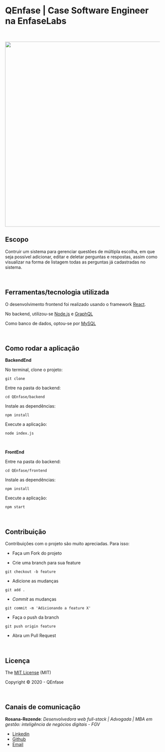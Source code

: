 # QEnfase | Case Software Engineer na EnfaseLabs

<br>

<p align="center">
  <img  height='600' src='https://user-images.githubusercontent.com/45580434/87487079-1cea0b00-c613-11ea-8c6c-59cb1922091d.gif'>
</p>

## Escopo

Contruir um sistema para gerenciar questões de múltipla escolha, em que seja possível adicionar, editar e deletar perguntas e respostas, assim como visualizar na forma de listagem todas as perguntas já cadastradas no sistema.

<br>

## Ferramentas/tecnologia utilizada

O desenvolvimento frontend foi realizado usando o framework [React](https://pt-br.reactjs.org/).

No backend, utilizou-se [Node.js](https://nodejs.org/en/) e [GraphQL](https://graphql.org/)

Como banco de dados, optou-se por [MySQL](https://www.mysql.com/)

<br>

## Como rodar a aplicação

**BackendEnd**

No terminal, clone o projeto:
```
git clone 
```

Entre na pasta do backend:
```
cd QEnfase/backend
```

Instale as dependências:
```
npm install
```

Execute a aplicação:
```
node index.js 
```
<br>

**FrontEnd**

Entre na pasta do backend:
```
cd QEnfase/frontend
```

Instale as dependências:
```
npm install
```

Execute a aplicação:
```
npm start 
```

<br>

## Contribuição

Contribuições com o projeto são muito apreciadas. Para isso:

- Faça um Fork do projeto

- Crie uma branch para sua feature
```
git checkout -b feature
```

- Adicione as mudanças
```
git add . 
```

- _Commit_ as mudanças 
```
git commit -m 'Adicionando a feature X'
```

- Faça o push da branch 
```
git push origin feature
```

- Abra um Pull Request

<br>

## Licença

The [MIT License]() (MIT)

Copyright :copyright: 2020 - QEnfase

<br>

## Canais de comunicação

**Rosana-Rezende**: *Desenvolvedora web full-stack | Advogada | MBA em gestão: inteligência de negócios digitais - FGV*

- [Linkedin](https://www.linkedin.com/in/rosanarezende/)
- [Github](https://github.com/rosanarezende)
- [Email](rezende_rosana@hotmail.com)
